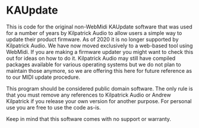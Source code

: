 # KAUpdate

This is code for the original non-WebMidi KAUpdate software that was used for
a number of years by Kilpatrick Audio to allow users a simple way to update
their product firmware. As of 2020 it is no longer supported by Kilpatrick
Audio. We have now moved exclusively to a web-based tool using WebMidi. If
you are making a firmware updater you might want to check this out for ideas
on how to do it. Kilpatrick Audio may still have compiled packages available
for various operating systems but we do not plan to maintain those anymore,
so we are offering this here for future reference as to our MIDI update
procedure.

This program should be considered public domain software. The only rule is
that you must remove any references to Kilpatrick Audio or Andrew Kilpatrick
if you release your own version for another purpose. For personal use you
are free to use the code as-is.

Keep in mind that this software comes with no support or warranty.


